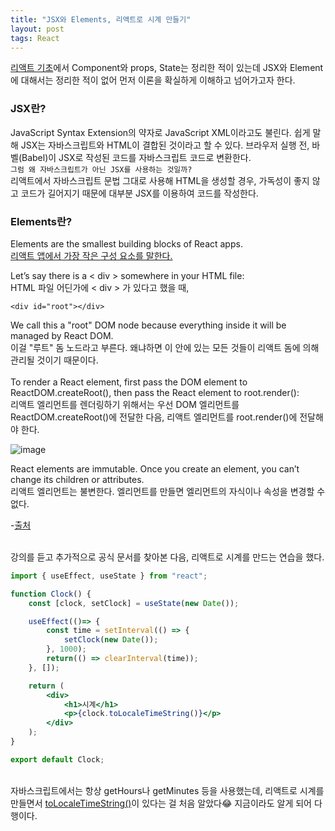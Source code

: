 ```yaml
---
title: "JSX와 Elements, 리액트로 시계 만들기"
layout: post
tags: React
---
```


<a href="https://feb-dain.github.io/basic-react/">리액트 기초</a>에서 Component와 props, State는 정리한 적이 있는데
JSX와 Element에 대해서는 정리한 적이 없어 먼저 이론을 확실하게 이해하고 넘어가고자 한다.

### JSX란? 
JavaScript Syntax Extension의 약자로 JavaScript XML이라고도 불린다.
쉽게 말해 JSX는 자바스크립트와 HTML이 결합된 것이라고 할 수 있다. 
브라우저 실행 전, 바벨(Babel)이 JSX로 작성된 코드를 자바스크립트 코드로 변환한다.<br>
`그럼 왜 자바스크립트가 아닌 JSX를 사용하는 것일까?`<br>
리액트에서 자바스크립트 문법 그대로 사용해 HTML을 생성할 경우, 가독성이 좋지 않고 코드가 길어지기 때문에
대부분 JSX를 이용하여 코드를 작성한다.











### Elements란?
Elements are the smallest building blocks of React apps.<br>
<u>리액트 앱에서 가장 작은 구성 요소를 말한다.</u>


Let’s say there is a < div > somewhere in your HTML file:<br>
HTML 파일 어딘가에 < div > 가 있다고 했을 때, <br>

```
<div id="root"></div>
```
  
We call this a "root" DOM node because everything inside it will be managed by React DOM.<br>
이걸 "루트" 돔 노드라고 부른다. 왜냐하면 이 안에 있는 모든 것들이 리액트 돔에 의해 관리될 것이기 때문이다.<br>
<br>
To render a React element, first pass the DOM element to ReactDOM.createRoot(), then pass the React element to root.render():<br>
리액트 엘리먼트를 렌더링하기 위해서는 우선 DOM 엘리먼트를 ReactDOM.createRoot()에 전달한 다음, 리액트 엘리먼트를 root.render()에 전달해야 한다.  

![image](https://user-images.githubusercontent.com/108778921/194708186-15ea11c0-2b64-4486-97e8-7540e47f337c.png)

React elements are immutable. Once you create an element, you can’t change its children or attributes.<br>
리액트 엘리먼트는 불변한다. 엘리먼트를 만들면 엘리먼트의 자식이나 속성을 변경할 수 없다.<br>

-<a href="https://reactjs.org/docs/rendering-elements.html">출처</a><br>

<br>
강의를 듣고 추가적으로 공식 문서를 찾아본 다음, 리액트로 시계를 만드는 연습을 했다.

```jsx
import { useEffect, useState } from "react";

function Clock() {
    const [clock, setClock] = useState(new Date());

    useEffect(()=> {
        const time = setInterval(() => {
            setClock(new Date());
        }, 1000);
        return(() => clearInterval(time));
    }, []);

    return (
        <div>
            <h1>시계</h1>
            <p>{clock.toLocaleTimeString()}</p>
        </div>
    );
}

export default Clock;
```

<br>
자바스크립트에서는 항상 getHours나 getMinutes 등을 사용했는데, 리액트로 시계를 만들면서
<a href="https://developer.mozilla.org/en-US/docs/Web/JavaScript/Reference/Global_Objects/Date/toLocaleTimeString">toLocaleTimeString()</a>이
있다는 걸 처음 알았다😂 지금이라도 알게 되어 다행이다.<br>

<br>
